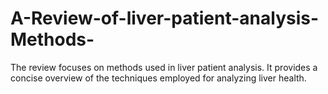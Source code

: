 # A-Review-of-liver-patient-analysis-Methods-
The review focuses on methods used in liver patient analysis. It provides a concise overview of the techniques employed for analyzing liver health.
